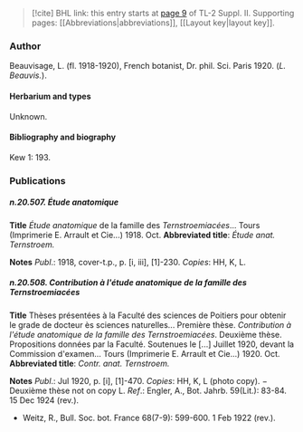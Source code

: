 > [!cite] BHL link: this entry starts at [page 9](https://www.biodiversitylibrary.org/item/103859#page/19/mode/1up) of TL-2 Suppl. II.
> Supporting pages: [[Abbreviations|abbreviations]], [[Layout key|layout key]].

### Author

Beauvisage, L. (fl. 1918-1920), French botanist, Dr. phil. Sci. Paris 1920. (*L. Beauvis.*).

#### Herbarium and types

Unknown.

#### Bibliography and biography

Kew 1: 193.

### Publications

##### n.20.507. Étude anatomique

**Title**
*Étude anatomique* de la famille des *Ternstroemiacées*... Tours (Imprimerie E. Arrault et Cie...) 1918. Oct.
**Abbreviated title**: *Étude anat. Ternstroem.*

**Notes**
*Publ*.: 1918, cover-t.p., p. \[i, iii\], \[1\]-230. *Copies*: HH, K, L.

##### n.20.508. Contribution à l'étude anatomique de la famille des Ternstroemiacées

**Title**
Thèses présentées à la Faculté des sciences de Poitiers pour obtenir le grade de docteur ès sciences naturelles... Première thèse. *Contribution à l'étude anatomique de la famille des Ternstroemiacées*. Deuxième thèse. Propositions données par la Faculté. Soutenues le \[...\] Juillet 1920, devant la Commission d'examen... Tours (Imprimerie E. Arrault et Cie...) 1920. Oct.
**Abbreviated title**: *Contr. anat. Ternstroem.*

**Notes**
*Publ*.: Jul 1920, p. \[i\], \[1\]-470. *Copies*: HH, K, L (photo copy). − Deuxième thèse not on copy L.
*Ref*.: Engler, A., Bot. Jahrb. 59(Lit.): 83-84. 15 Dec 1924 (rev.).
- Weitz, R., Bull. Soc. bot. France 68(7-9): 599-600. 1 Feb 1922 (rev.).

